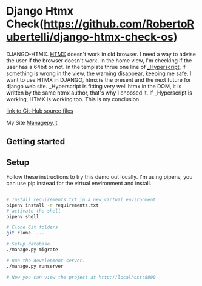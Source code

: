 # Django Htmx Check(https://github.com/RobertoRubertelli/django-htmx-check-os)

####
DJANGO-HTMX. [HTMX](https://htmx.org/) doesn't work in old browser.
I need a way to advise the user if the browser doesn't work.
In the home view, I'm checking if the user has a 64bit or not.
In the template thrue one line of [_Hyperscript](https://hyperscript.org/), 
if something is wrong in the view, the warning disappear, keeping me safe.
I want to use HTMX in DJANGO, htmx is the present and the next future for django web site.
_Hyperscript is fitting very well htmx in the DOM, it is written by the same htmx author, that's why I choosed it. If _Hyperscript is working, HTMX is working too. This is my conclusion.

[link to Git-Hub source files](https://github.com/RobertoRubertelli/django-htmx-check-os)

My Site [Managepy.it](https://www.managepy.it/)

## Getting started

## Setup

Follow these instructions to try this demo out locally.
I'm using pipenv, you can use pip instead for the virtual environment and install.

```bash

# Install requirements.txt in a new virtual environment
pipenv install -r requirements.txt
# activate the shell
pipenv shell

# Clone Git folders 
git clone ....

# Setup database.
./manage.py migrate

# Run the development server.
./manage.py runserver

# Now you can view the project at http://localhost:8000
```
